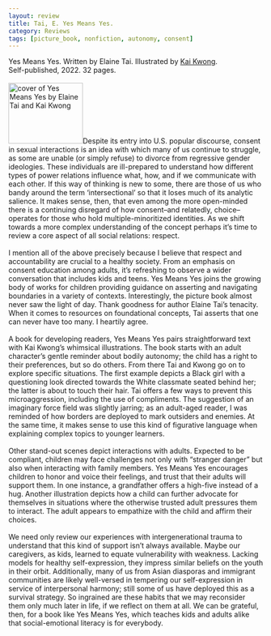 ```yaml
---
layout: review
title: Tai, E. Yes Means Yes.
category: Reviews
tags: [picture_book, nonfiction, autonomy, consent]
---
```

<span class="title">Yes Means Yes</span>. Written by Elaine Tai. Illustrated by <a href="https://www.kaikwong.co/" target="_blank" alt="website of artist Kai Kwong">Kai Kwong</a>.<br>
<span class="publisher">Self-published, 2022. 32 pages.</span><br><br>
<span class="book1"><img src="https://www.apalaweb.org/wp-content/uploads/2022/03/YesMeansYes.jpg" width="147" height="120" alt="cover of Yes Means Yes by Elaine Tai and Kai Kwong"></span>Despite its entry into U.S. popular discourse, consent in sexual interactions is an idea with which many of us continue to struggle, as some are unable (or simply refuse) to divorce from regressive gender ideologies. These individuals are ill-prepared to understand how different types of power relations influence what, how, and if we communicate with each other. If this way of thinking is new to some, there are those of us who bandy around the term ‘intersectional’ so that it loses much of its analytic salience. It makes sense, then, that even among the more open-minded there is a continuing disregard of how consent–and relatedly, choice–operates for those who hold multiple-minoritized identities. As we shift towards a more complex understanding of the concept perhaps it’s time to review a core aspect of all social relations: respect.<br><br>I mention all of the above precisely because I believe that respect and accountability are crucial to a healthy society. From an emphasis on consent education among adults, it’s refreshing to observe a wider conversation that includes kids and teens. Yes Means Yes joins the growing body of works for children providing guidance on asserting and navigating boundaries in a variety of contexts. Interestingly, the picture book almost never saw the light of day. Thank goodness for author Elaine Tai’s tenacity. When it comes to resources on foundational concepts, Tai asserts that one can never have too many. I heartily agree.<br><br>A book for developing readers, Yes Means Yes pairs straightforward text with Kai Kwong’s whimsical illustrations. The book starts with an adult character’s gentle reminder about bodily autonomy; the child has a right to their preferences, but so do others. From there Tai and Kwong go on to explore specific situations. The first example depicts a Black girl with a questioning look directed towards the White classmate seated behind her; the latter is about to touch their hair. Tai offers a few ways to prevent this microaggression, including the use of compliments. The suggestion of an imaginary force field was slightly jarring; as an adult-aged reader, I was reminded of how borders are deployed to mark outsiders and enemies. At the same time, it makes sense to use this kind of figurative language when explaining complex topics to younger learners.<br><br>Other stand-out scenes depict interactions with adults. Expected to be compliant, children may face challenges not only with “stranger danger” but also when interacting with family members. Yes Means Yes encourages children to honor and voice their feelings, and trust that their adults will support them. In one instance, a grandfather offers a high-five instead of a hug. Another illustration depicts how a child can further advocate for themselves in situations where the otherwise trusted adult pressures them to interact. The adult appears to empathize with the child and affirm their choices.<br><br>We need only review our experiences with intergenerational trauma to understand that this kind of support isn’t always available. Maybe our caregivers, as kids, learned to equate vulnerability with weakness. Lacking models for healthy self-expression, they impress similar beliefs on the youth in their orbit. Additionally, many of us from Asian diasporas and immigrant communities are likely well-versed in tempering our self-expression in service of interpersonal harmony; still some of us have deployed this as a survival strategy. So ingrained are these habits that we may reconsider them only much later in life, if we reflect on them at all. We can be grateful, then, for a book like Yes Means Yes, which teaches kids and adults alike that social-emotional literacy is for everybody.


